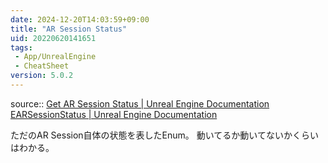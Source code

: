 ```yaml
---
date: 2024-12-20T14:03:59+09:00
title: "AR Session Status"
uid: 20220620141651
tags:
 - App/UnrealEngine
 - CheatSheet
version: 5.0.2
---
```


source:: [Get AR Session Status | Unreal Engine Documentation](https://docs.unrealengine.com/5.0/en-US/BlueprintAPI/ARAugmentedReality/Session/GetARSessionStatus/)
[EARSessionStatus | Unreal Engine Documentation](https://docs.unrealengine.com/5.0/en-US/API/Runtime/AugmentedReality/EARSessionStatus/)

ただのAR Session自体の状態を表したEnum。
動いてるか動いてないかくらいはわかる。